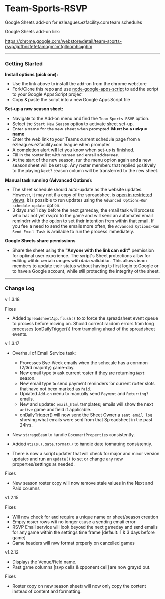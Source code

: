 # Team-Sports-RSVP
Google Sheets add-on for ezleagues.ezfacility.com team schedules

Google Sheets add-on link:

https://chrome.google.com/webstore/detail/team-sports-rsvp/ijpfbndfefefamogmomfgllnomhcgghm

---
### Getting Started

**Install options (pick one):**

- Use the link above to install the add-on from the chrome webstore
- Fork/Clone this repo and use [node-google-apps-script](https://www.npmjs.com/package/node-google-apps-script) to add the script to your Google Apps Script project
- Copy & paste the script into a new Google Apps Script file

**Set-up a new season sheet:**

- Navigate to the Add-on menu and find the `Team Sports RSVP` option. 
- Select the `Start New Season` option to activate sheet set-up. 
- Enter a name for the new sheet when prompted. **Must be a unique name**
- Enter the web link to your Teams current schedule page from a ezleagues.ezfacility.com league when prompted
- A completion alert will let you know when set-up is finished.
- Fill in the roster list with names and email addresses.
- At the start of the new season, run the menu option again and a new season sheet will be set up. Any roster members that replied positively to the playing `Next?` season column will be transferred to the new sheet. 

**Manual task running (Advanced Options):**

- The sheet schedule should auto-update as the website updates. However, it may not if a copy of the spreadsheet is [open in restricted views][1]. It is possible to run updates using the `Advanced Options>Run schedule update` option.
- 3 days and 1 day before the next gameday, the email task will process who has not yet rsvp'd to the game and will send an automated email reminder with the option to set their intention from within that email. If you feel a need to send the emails more often, the `Advanced Options>Run Send Email Task` is available to run the process immediately.

**Google Sheets share permissions**

- Share the sheet using the **"Anyone with the link can edit"** permission for optimal user experience. The script's Sheet protections allow for editing within certain ranges with data validation. This allows team members to update their status without having to first login to Google or to have a Google account, while still protecting the integrity of the sheet.

---
### Change Log

v 1.3.18

Fixes

- Added `SpreadsheetApp.flush()` to to force the spreadsheet event queue to process before moving on. Should correct random errors from long processes (onDailyTrigger()) from trampling ahead of the spreadsheet events.


v 1.3.17

- Overhaul of Email Service task:
    - Processes Bye-Week emails when the schedule has a common (2/3rd majority) game-day.
    - New email type to ask current roster if they are returning `Next` season.
    - New email type to send payment reminders for current roster slots that have not been marked as `Paid`.
    - Updated `Add-on` menu to manually send `Payment` and `Returning?` emails.
    - New and updated `email_html` templates; emails will show the next `active` game and field if applicable.
    - onDailyTrigger() will now send the Sheet Owner a `sent email log` showing what emails were sent from that Spreadsheet in the past 24hrs.

- New `storageBean` to handle `DocumentProperties` consistently.
- Added `utils().date.format()` to handle date formatting consistently.
- There is now a script updater that will check for major and minor version updates and run an `update()` to set or change any new properties/settings as needed.


Fixes

- New season roster copy will now remove stale values in the Next and Paid columns


v1.2.15

Fixes

- Will now check for and require a unique name on sheet/season creation
- Empty roster rows will no longer cause a sending email error
- RSVP Email service will look beyond the next gameday and send emails for any game within the settings time frame  [default: 1 & 3 days before game]
- Game headers will now format properly on cancelled games


v1.2.12

- Displays the Venue/Field name.
- Past game columns [rsvp cells & opponent cell] are now grayed out.

Fixes

- Roster copy on new season sheets will now only copy the content instead of content and formatting.


[1]: https://developers.google.com/apps-script/guides/triggers/installable#restrictions